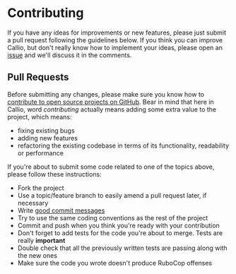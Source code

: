 # Contributing

If you have any ideas for improvements or new features, please just submit a pull request following the guidelines below. If you think you can improve Callio, but don't really know how to implement your ideas, please open an [issue](https://github.com/netguru/callio/issues) and we'll discuss it in the comments.

## Pull Requests

Before submitting any changes, please make sure you know how to [contribute to open source projects on GitHub](https://gun.io/blog/how-to-github-fork-branch-and-pull-request/). Bear in mind that here in Callio, word *contributing* actually means adding some extra value to the project, which means:

* fixing existing bugs
* adding new features
* refactoring the existing codebase in terms of its functionality, readability or performance

If you're about to submit some code related to one of the topics above, please follow these instructions:

* Fork the project
* Use a topic/feature branch to easily amend a pull request later, if necessary
* Write [good commit messages](http://tbaggery.com/2008/04/19/a-note-about-git-commit-messages.html)
* Try to use the same coding conventions as the rest of the project
* Commit and push when you think you're ready with your contribution
* Don't forget to add tests for the code you're about to merge. Tests are really **important**
* Double check that all the previously written tests are passing along with the new ones
* Make sure the code you wrote doesn't produce RuboCop offenses
